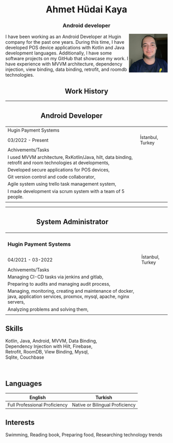 
<div>
    <h1 align="center">Ahmet Hüdai Kaya</h1>
    <h3 align="center"> Android developer</h2>
    <img align="right" src="photo.jpg" width=120px margin=10px/>
</div>

<p>
I have been working as an Android Developer at Hugin company for the past one years. During this time, I
have developed POS device applications with Kotlin and Java development languages. Additionally, I have
some software projects on my GitHub that showcase my work. I have experience with MVVM architecture,
dependency injection, view binding, data binding, retrofit, and roomdb technologies.
</p>

<h2 align="center"> Work History </h2>

| <h2>Android Developer</h2>     |                  |
| ---                   | ---              |
| Hugin Payment Systems |                  
| 03/2022 - Present     | İstanbul, Turkey |
| Achivements/Tasks     |                  
| I used MVVM architecture, RxKotlin/Java, hilt, data binding, retrofit and room technologies at developments, |
| Developed secure applications for POS devices, |                    
| Git version control and code collaborator, |
| Agile system using trello task management system, |
| I made development via scrum system with a team of 5 people. |
||

| <h2>System Administrator</h2>     |                  |
| ---                   | ---              |
| <h3>Hugin Payment Systems</h3> |                  
| 04/2021 - 03-2022     | İstanbul, Turkey |
| Achivements/Tasks     |                  
| Managing CI-CD tasks via jenkins and gitlab, |
| Preparing to audits and managing audit process, |                    
| Managing, monitoring, creating and maintenance of docker, java, application services, proxmox, mysql, apache, nginx servers, |
| Analyzing problems and solving them, |
||


<h2>Skills</h2>
<p>
Kotlin, Java, Android, MVVM, Data Binding,
<br>
Dependency Injection with Hilt, Firebase, 
<br>
Retrofit, RoomDB, View Binding, Mysql, 
<br>
Sqlite, Couchbase
</p>
<br>
<h2>Languages</h2>

| English                       | Turkish      |
| ---                           | ---          |
| Full Professional Proficiency | Native or Bilingual Proficiency        |       

<h2>Interests</h2>
Swimming, Reading book, Preparing food, Researching technology trends
